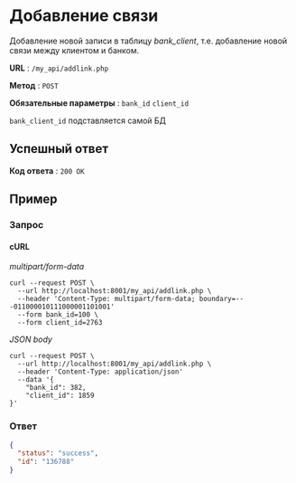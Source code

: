 # Добавление связи

Добавление новой записи в таблицу *bank_client*, 
т.е. добавление новой связи между клиентом и банком.

**URL** : `/my_api/addlink.php`

**Метод** : `POST`

**Обязательные параметры** : `bank_id` `client_id`

`bank_client_id` подставляется самой БД

## Успешный ответ

**Код ответа** : `200 OK`




## Пример

### Запрос

#### cURL

*multipart/form-data*

``` shell
curl --request POST \
  --url http://localhost:8001/my_api/addlink.php \
  --header 'Content-Type: multipart/form-data; boundary=---011000010111000001101001'
  --form bank_id=100 \
  --form client_id=2763
```

*JSON body*

``` shell
curl --request POST \
  --url http://localhost:8001/my_api/addlink.php \
  --header 'Content-Type: application/json'
  --data '{
	"bank_id": 382,
	"client_id": 1859
}'
```

### Ответ

```json
{
  "status": "success",
  "id": "136788"
}
```